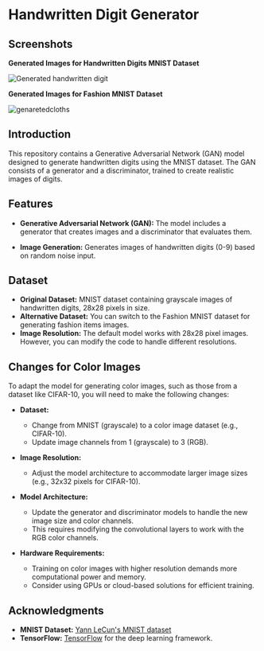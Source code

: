 
# Handwritten Digit Generator

## Screenshots

**Generated Images for Handwritten Digits MNIST Dataset**

![Generated handwritten digit](https://github.com/user-attachments/assets/5e96f05f-283e-4844-82f4-102f163b6ffe)


**Generated Images for Fashion MNIST Dataset**

![genaretedcloths](https://github.com/user-attachments/assets/bc315627-71cb-42cb-8017-aaa47f9d1001)


## Introduction

This repository contains a Generative Adversarial Network (GAN) model designed to generate handwritten digits using the MNIST dataset. The GAN consists of a generator and a discriminator, trained to create realistic images of digits.



## Features

- **Generative Adversarial Network (GAN):** The model includes a generator that creates images and a discriminator that evaluates them.

- **Image Generation:** Generates images of handwritten digits (0-9) based on random noise input.
## Dataset

- **Original Dataset:** MNIST dataset containing grayscale images of handwritten digits, 28x28 pixels in size.
- **Alternative Dataset:** You can switch to the Fashion MNIST dataset for generating fashion items images.
- **Image Resolution:** The default model works with 28x28 pixel images. However, you can modify the code to handle different resolutions.
## Changes for Color Images

To adapt the model for generating color images, such as those from a dataset like CIFAR-10, you will need to make the following changes:

- **Dataset:**
    - Change from MNIST (grayscale) to a color image dataset (e.g., CIFAR-10).
    - Update image channels from 1 (grayscale) to 3 (RGB).

- **Image Resolution:**
    - Adjust the model architecture to accommodate larger image sizes (e.g., 32x32 pixels for CIFAR-10).

- **Model Architecture:**
    - Update the generator and discriminator models to handle the new image size and color channels.
    - This requires modifying the convolutional layers to work with the RGB color channels.

- **Hardware Requirements:**
    - Training on color images with higher resolution demands more computational power and memory.
    - Consider using GPUs or cloud-based solutions for efficient training.
## Acknowledgments

- **MNIST Dataset:** [Yann LeCun's MNIST dataset](https://www.github.com/hasanga1)
- **TensorFlow:** [TensorFlow](https://www.github.com/hasanga1) for the deep learning framework.
